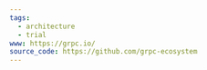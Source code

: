 ```yaml
---
tags:
  - architecture
  - trial
www: https://grpc.io/
source_code: https://github.com/grpc-ecosystem
---
```

